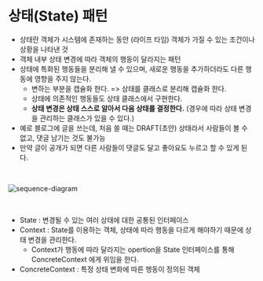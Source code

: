 # 상태(State) 패턴
- 상태란 객체가 시스템에 존재하는 동안 (라이프 타임) 객체가 가질 수 있는 조건이나 상황을 나타낸 것 
- 객체 내부 상태 변경에 따라 객체의 행동이 달라지는 패턴
- 상태에 특화된 행동들을 분리해 낼 수 있으며, 새로운 행동을 추가하더라도 다른 행동에 영향을 주지 않는다.
  - 변하는 부분을 캡슐화 한다. => 상태를 클래스로 분리해 캡슐화 한다.
  - 상태에 의존적인 행동들도 상태 클래스에서 구현한다.
  - **상태 변경은 상태 스스로 알아서 다음 상태를 결정한다.** (경우에 따라 상태 변경을 관리하는 클래스가 있을 수 있다.)
- 예로 블로그에 글을 쓰는데, 처음 쓸 때는 DRAFT(초안) 상태라서 사람들이 볼 수 없고, 댓글 남기는 것도 불가능
- 만약 글이 공개가 되면 다른 사람들이 댓글도 달고 좋아요도 누르고 할 수 있게 된다.

<br>

![sequence-diagram](http://www.plantuml.com/plantuml/proxy?src=https://raw.githubusercontent.com/ohtaeg/TIL/master/design-pattern/src/chapter7_state/uml/state.puml)

<br>

- State : 변경될 수 있는 여러 상태에 대한 공통된 인터페이스
- Context : State를 이용하는 객체, 상태에 따라 행동을 다르게 해야하기 때문에 상태 변경을 관리한다.
  - Context가 행동에 따라 달라지는 opertion을 State 인터페이스를 통해 ConcreteContext 에게 위임을 한다.
- ConcreteContext : 특정 상태 변화에 따른 행동이 정의된 객체